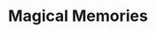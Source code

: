---
title: Magical Memories
year: 2006-01-01
writer: Robby Valentine
composer: Robby Valentine
about: |
  Three little pieces put together. The end part is an attempt of a mid 70’s Brian May type of solo on vaudeville music that I had in my head for 10 years. As a huge fan I even played it on a copy of his guitar, though not through a Vox AC 30, but a Fender combo. With very tastefully played drums by Juan.

  The middle part’s a happy 60’s sounding thing, about a trip to England. And the first part a ballad about childhood memories. How my parents supported me, the music I grew up with, that became like a bible. Queen’s ‘A Night At The Opera’ was the first album I got. A present for my 7th birthday from my grand mother. And I mention ‘Every time I think of You ‘ from the Babys, my first introduction to the beautiful voice of John Waite, since then I’m a huge fan . ‘Mr. Blue Sky’, My favourite ELO song. Those were the 3 most important bands for me when I grew up: Queen, ELO , The Babys.
---